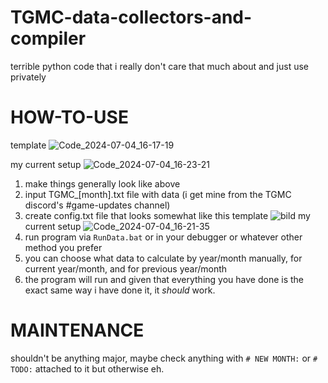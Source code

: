 # TGMC-data-collectors-and-compiler
terrible python code that i really don't care that much about and just use privately

# HOW-TO-USE
template
![Code_2024-07-04_16-17-19](https://github.com/mrhugo13/TGMC-data-collectors-and-compiler/assets/17747087/fcb3fdc8-01c9-4d97-b672-3706765b3043)

my current setup
![Code_2024-07-04_16-23-21](https://github.com/mrhugo13/TGMC-data-collectors-and-compiler/assets/17747087/db62882d-47e1-4835-9a98-1e705f4113b0)

1. make things generally look like above
2. input TGMC_[month].txt file with data (i get mine from the TGMC discord's #game-updates channel)
3. create config.txt file that looks somewhat like this
template
![bild](https://github.com/mrhugo13/TGMC-data-collectors-and-compiler/assets/17747087/e1e97005-1563-4c17-a76c-71b1ac348bcb)
my current setup
![Code_2024-07-04_16-21-35](https://github.com/mrhugo13/TGMC-data-collectors-and-compiler/assets/17747087/f976eb93-43f6-49a8-9723-bec23c303ab2)
4. run program via `RunData.bat` or in your debugger or whatever other method you prefer
5. you can choose what data to calculate by year/month manually, for current year/month, and for previous year/month
6. the program will run and given that everything you have done is the exact same way i have done it, it *should* work.
# MAINTENANCE
shouldn't be anything major, maybe check anything with `# NEW MONTH:` or `# TODO:` attached to it but otherwise eh.
